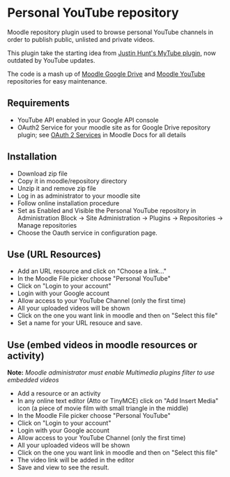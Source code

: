 Personal YouTube repository
===========================
Moodle repository plugin used to browse personal YouTube channels in order to publish public, unlisted and private videos.

This plugin take the starting idea from [Justin Hunt's MyTube plugin](https://github.com/justinhunt/moodle-repository_mytube), now outdated by YouTube updates.

The code is a mash up of [Moodle Google Drive](https://github.com/moodle/moodle/tree/master/repository/googledocs) and [Moodle YouTube](https://github.com/moodle/moodle/tree/master/repository/youtube) repositories for easy maintenance.

Requirements
------------
- YouTube API enabled in your Google API console
- OAuth2 Service for your moodle site as for Google Drive repository plugin; see [OAuth 2 Services](https://docs.moodle.org/en/OAuth_2_services) in Moodle Docs for all details

Installation
------------
- Download zip file
- Copy it in moodle/repository directory
- Unzip it and remove zip file
- Log in as administrator to your moodle site
- Follow online installation procedure
- Set as Enabled and Visible the Personal YouTube repository in Administration Block -&gt; Site Administration -&gt; Plugins -&gt; Repositories -&gt; Manage repositories
- Choose the Oauth service in configuration page.

Use (URL Resources)
-------------------
- Add an URL resource and click on "Choose a link..."
- In the Moodle File picker choose "Personal YouTube"
- Click on "Login to your account"
- Login with your Google account
- Allow access to your YouTube Channel (only the first time)
- All your uploaded videos will be shown
- Click on the one you want link in moodle and then on "Select this file"
- Set a name for your URL resouce and save.

Use (embed videos in moodle resources or activity)
--------------------------------------------------
**Note:** *Moodle administrator must enable Multimedia plugins filter to use embedded videos*

- Add a resource or an activity
- In any online text editor (Atto or TinyMCE) click on "Add Insert Media" icon (a piece of movie film with small triangle in the middle)
- In the Moodle File picker choose "Personal YouTube"
- Click on "Login to your account"
- Login with your Google account
- Allow access to your YouTube Channel (only the first time)
- All your uploaded videos will be shown
- Click on the one you want link in moodle and then on "Select this file"
- The video link will be added in the editor
- Save and view to see the result.
